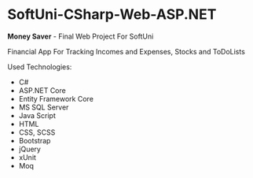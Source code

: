 # SoftUni-CSharp-Web-ASP.NET
 <p><strong>Money Saver</strong> - Final Web Project For SoftUni</p>
 <p>Financial App For Tracking Incomes and Expenses, Stocks and ToDoLists</p>

Used Technologies: 
<ul>
 <li>C#</li>
<li>ASP.NET Core</li>
<li>Entity Framework Core</li>
<li>MS SQL Server</li>
 <li>Java Script</li>
 <li>HTML</li>
 <li>CSS, SCSS</li>
<li>Bootstrap</li>
<li>jQuery</li>
<li>xUnit</li>
<li>Moq</li>
</ul>
